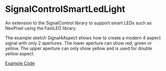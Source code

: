 # SignalControlSmartLedLight
An extension to the SignalControl library to support 
smart LEDs such as NeoPixel using the FastLED library.

The example sketch Signal4Aspect shows how to create a
modern 4 aspect signal with only 2 apertures. 
The lower aperture can show red, green or yellow. 
The upper aperture can only show yellow and is used for 
double yellow aspect.

[Example Code](examples/Signal4Aspect/Signal4Aspect.ino)

